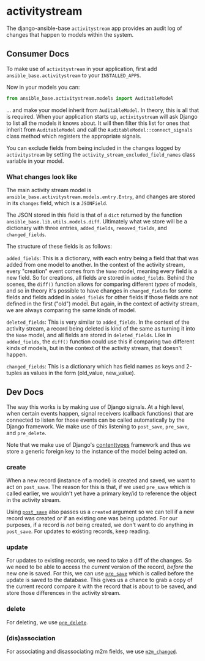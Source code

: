 # activitystream

The django-ansible-base `activitystream` app provides an audit log of changes
that happen to models within the system.

## Consumer Docs

To make use of `activitystream` in your application, first add
`ansible_base.activitystream` to your `INSTALLED_APPS`.

Now in your models you can:

```python
from ansible_base.activitystream.models import AuditableModel
```

... and make your model inherit from `AuditableModel`. In theory, this is all
that is required. When your application starts up, `activitystream` will ask
Django to list all the models it knows about. It will then filter this list for
ones that inherit from `AuditableModel` and call the
`AuditableModel::connect_signals` class method which registers the appropriate
signals.

You can exclude fields from being included in the changes logged by
`activitystream` by setting the `activity_stream_excluded_field_names` class
variable in your model.

### What changes look like

The main activity stream model is
`ansible_base.activitystream.models.entry.Entry`, and changes are stored in its
`changes` field, which is a `JSONField`.

The JSON stored in this field is that of a `dict` returned by
the function `ansible_base.lib.utils.models.diff`. Ultimately what we store will
be a dictionary with three entries, `added_fields`, `removed_fields`, and
`changed_fields`.

The structure of these fields is as follows:

`added_fields`: This is a dictionary, with each entry being a field that that
was added from one model to another. In the context of the activity stream,
every "creation" event comes from the `None` model, meaning every field is a new
field. So for creations, all fields are stored in `added_fields`. Behind the
scenes, the `diff()` function allows for comparing different *types* of models,
and so in theory it's possible to have changes in `changed_fields` for some
fields and fields added in `added_fields` for other fields if those fields are
not defined in the first ("old") model. But again, in the context of activity
stream, we are always comparing the same kinds of model.

`deleted_fields`: This is very similar to `added_fields`. In the context
of the activity stream, a record being deleted is kind of the same as turning it
into the `None` model, and all fields are stored in `deleted_fields`. Like in
`added_fields`, the `diff()` function could use this if comparing two different
kinds of models, but in the context of the activity stream, that doesn't happen.

`changed_fields`: This is a dictionary which has field names as keys and
2-tuples as values in the form (old_value, new_value).


## Dev Docs

The way this works is by making use of Django signals. At a high level, when
certain events happen, signal receivers (callback functions) that are connected
to listen for those events can be called automatically by the Django framework.
We make use of this listening to `post_save`, `pre_save`, and `pre_delete`.

Note that we make use of Django's
[contenttypes](https://docs.djangoproject.com/en/5.0/ref/contrib/contenttypes/)
framework and thus we store a generic foreign key to the instance of the model
being acted on.

### create

When a new record (instance of a model) is created and saved, we want to act on
`post_save`. The reason for this is that, if we used `pre_save` which is called
earlier, we wouldn't yet have a primary key/id to reference the object in the
activity stream.

Using
[`post_save`](https://docs.djangoproject.com/en/5.0/ref/signals/#post-save)
also passes us a `created` argument so we can tell if a new record was created
or if an existing one was being updated. For our purposes, if a record is _not_
being created, we don't want to do anything in `post_save`. For updates to
existing records, keep reading.

### update

For updates to existing records, we need to take a diff of the changes. So we
need to be able to access the _current_ version of the record, *before* the new
one is saved. For this, we can use
[`pre_save`](https://docs.djangoproject.com/en/5.0/ref/signals/#pre-save) which
is called before the update is saved to the database. This gives us a chance to
grab a copy of the current record compare it with the record that is about to be
saved, and store those differences in the activity stream.

### delete

For deleting, we use
[`pre_delete`](https://docs.djangoproject.com/en/5.0/ref/signals/#pre-delete).

### (dis)association

For associating and disassociating m2m fields, we use
[`m2m_changed`](https://docs.djangoproject.com/en/5.0/ref/signals/#m2m-changed).
